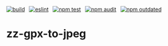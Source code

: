 [![build](https://github.com/iamasc8277/zz-gpx-to-jpeg/actions/workflows/build.yml/badge.svg)](https://github.com/iamasc8277/zz-gpx-to-jpeg/actions/workflows/build.yml)&ensp;
[![eslint](https://github.com/iamasc8277/zz-gpx-to-jpeg/actions/workflows/eslint.yml/badge.svg)](https://github.com/iamasc8277/zz-gpx-to-jpeg/actions/workflows/eslint.yml)&ensp;
[![npm test](https://github.com/iamasc8277/zz-gpx-to-jpeg/actions/workflows/npm-test.yml/badge.svg)](https://github.com/iamasc8277/zz-gpx-to-jpeg/actions/workflows/npm-test.yml)&ensp;
[![npm audit](https://github.com/iamasc8277/zz-gpx-to-jpeg/actions/workflows/npm-audit.yml/badge.svg)](https://github.com/iamasc8277/zz-gpx-to-jpeg/actions/workflows/npm-audit.yml)&ensp;
[![npm outdated](https://github.com/iamasc8277/zz-gpx-to-jpeg/actions/workflows/npm-outdated.yml/badge.svg)](https://github.com/iamasc8277/zz-gpx-to-jpeg/actions/workflows/npm-outdated.yml)&ensp;

# zz-gpx-to-jpeg

